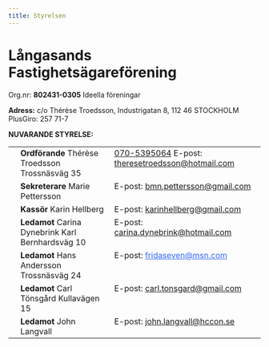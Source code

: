 ```yaml
---
title: Styrelsen
---
```

<h1>Långasands Fastighetsägareförening</h1>
Org.nr: <strong>802431-0305</strong> Ideella föreningar

<strong>Adress:</strong>
c/o Thérèse Troedsson, Industrigatan 8, 112 46 STOCKHOLM
PlusGiro: 257 71-7

<strong>NUVARANDE STYRELSE:</strong>
<table>
<tbody>
<tr>
    <td valign="top"></td>
    <td valign="top"><strong>Ordförande</strong>
    Thérèse Troedsson
    Trossnäsväg 35</td>
    <td align="left" valign="top"><a href="tel:0705395064">070-5395064</a>
    E-post: <a href="mailto:theresetroedsson@hotmail.com">theresetroedsson@hotmail.com</a></td>
</tr>
<tr>
<td></td>
    <td valign="top"><strong>Sekreterare</strong>
    Marie Pettersson</td>
    <td valign="top">E-post: <a href="mailto:bmn.pettersson@gmail.com">bmn.pettersson@gmail.com</a></td>
</tr>
<tr>
    <td></td>
    <td valign="top"><strong>Kassör</strong>
    <span>Karin Hellberg</span>
    <span></span></td>
    <td valign="top">E-post: <a href="mailto:karinhellberg@gmail.com">karinhellberg@gmail.com</a></td>
</tr>
<tr>
<td>
    <div align="center"></div></td>
    <td valign="top"><strong>Ledamot</strong>
    Carina Dynebrink
    Karl Bernhardsväg 10</td>
    <td valign="top">E-post: <a href="mailto:carina.dynebrink@hotmail.com">carina.dynebrink@hotmail.com</a></td>
</tr>
<tr>
    <td></td>
    <td valign="top"><strong>Ledamot
    </strong><span>Hans Andersson</span>
    <span>Trossnäsväg 24</span></td>
    <td valign="top">E-post: <span style="color: #3366ff"><a style="color: #3366ff" href="mailto:fridaseven@msn.com">fridaseven@msn.com</a></span></td>
</tr>
<tr>
    <td></td>
    <td valign="top"><strong>Ledamot</strong>
    <span>Carl Tönsgård</span>
    <span>Kullavägen 15</span></td>
    <td valign="top">
    <span>E-post: </span><a href="mailto:carlt.tonsgard@gmail.com">carl.tonsgard@gmail.com</a></td>
</tr>
<tr>
<td></td>
    <td valign="top"><strong>Ledamot</strong>
    John Langvall
    </td>
    <td valign="top">E-post: <a href="mailto:john.langvall@hccon.se">john.langvall@hccon.se</a></td>
</tr>
<tr>

</tr>
</tbody>
</table>
<h2></h2>